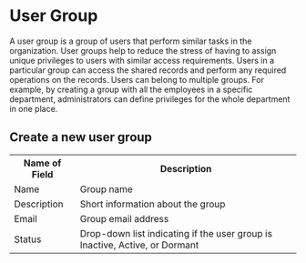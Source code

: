 # User Group
A user group is a group of users that perform similar tasks in the organization. User groups help to reduce the stress of having to assign unique privileges to users with similar access requirements. Users in a particular group can access the shared records and perform any required operations on the records. Users can belong to multiple groups. For example, by creating a group with all the employees in a specific department, administrators can define privileges for the whole department in one place. 


## Create a new user group


<table>
    <tr>
        <th>Name of Field</th>
        <th>Description</th>
    </tr>
    <tr>
        <td>Name</td>
        <td>Group name</td>
    </tr>
    <tr>
        <td>Description</td>
        <td>Short information about the group</td>
    </tr>
    <tr>
        <td>Email</td>
        <td>Group email address</td>
    </tr>
    <tr>
        <td>Status</td>
        <td>Drop-down list indicating if the user group is Inactive, Active, or Dormant</td>
    </tr>
</table>